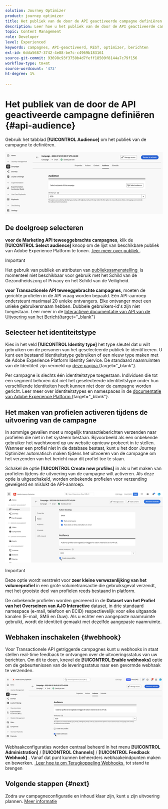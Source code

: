 ```yaml
---
solution: Journey Optimizer
product: journey optimizer
title: Het publiek van de door de API geactiveerde campagne definiëren
description: Leer hoe u het publiek van de door de API geactiveerde campagne definieert.
topic: Content Management
role: Developer
level: Experienced
keywords: campagnes, API-geactiveerd, REST, optimizer, berichten
exl-id: 6dda5687-3742-4e88-be7c-c4969b183161
source-git-commit: 93698c93f3750b4d7feff18509f8144a7c79f156
workflow-type: tm+mt
source-wordcount: '473'
ht-degree: 1%

---
```


# Het publiek van de door de API geactiveerde campagne definiëren {#api-audience}

Gebruik het tabblad **[!UICONTROL Audience]** om het publiek van de campagne te definiëren.

![](assets/campaign-audience.png)

## De doelgroep selecteren

**voor de Marketing API teweeggebrachte campagnes**, klik de **[!UICONTROL Select audience]** knoop om de lijst van beschikbare publiek van Adobe Experience Platform te tonen. [&#x200B; leer meer over publiek &#x200B;](../audience/about-audiences.md).

>[!IMPORTANT]
>
>Het gebruik van publiek en attributen van [&#x200B; publiekssamenstelling &#x200B;](../audience/get-started-audience-orchestration.md) is momenteel niet beschikbaar voor gebruik met het Schild van de Gezondheidszorg of Privacy en het Schild van de Veiligheid.

**voor Transactionele API teweeggebrachte campagnes**, moeten de gerichte profielen in de API vraag worden bepaald. Eén API-aanroep ondersteunt maximaal 20 unieke ontvangers. Elke ontvanger moet een unieke gebruikersnaam hebben. Dubbele gebruikers-id&#39;s zijn niet toegestaan. Leer meer in de [&#x200B; Interactieve documentatie van API van de Uitvoering van het Bericht &#x200B;](https://developer.adobe.com/journey-optimizer-apis/references/messaging/#tag/execution/operation/postIMUnitaryMessageExecution){target="_blank"}

## Selecteer het identiteitstype

Kies in het veld **[!UICONTROL Identity type]** het type sleutel dat u wilt gebruiken om de personen van het geselecteerde publiek te identificeren. U kunt een bestaand identiteitstype gebruiken of een nieuw type maken met de Adobe Experience Platform Identity Service. De standaard naamruimten van de Identiteit zijn vermeld op [&#x200B; deze pagina &#x200B;](https://experienceleague.adobe.com/en/docs/experience-platform/identity/features/namespaces#standard){target="_blank"}.

Per campagne is slechts één identiteitstype toegestaan. Individuen die tot een segment behoren dat niet het geselecteerde identiteitstype onder hun verschillende identiteiten heeft kunnen niet door de campagne worden gericht. Leer meer over identiteitstypes en namespaces in de [&#x200B; documentatie van Adobe Experience Platform &#x200B;](https://experienceleague.adobe.com/docs/experience-platform/identity/home.html?lang=nl){target="_blank"}.

## Het maken van profielen activeren tijdens de uitvoering van de campagne

In sommige gevallen moet u mogelijk transactieberichten verzenden naar profielen die niet in het systeem bestaan. Bijvoorbeeld als een onbekende gebruiker het wachtwoord op uw website opnieuw probeert in te stellen. Wanneer een profiel niet in de database bestaat, kunt u het door Journey Optimizer automatisch maken tijdens het uitvoeren van de campagne om het verzenden van het bericht naar dit profiel toe te staan.

Schakel de optie **[!UICONTROL Create new profiles]** in als u het maken van profielen tijdens de uitvoering van de campagne wilt activeren. Als deze optie is uitgeschakeld, worden onbekende profielen voor verzending geweigerd en mislukt de API-aanroep.

![](assets/api-triggered-create-profile.png)

>[!IMPORTANT]
>
>Deze optie wordt verstrekt voor **zeer kleine verwezenlijking van het volumeprofiel** in een grote volumetransactie die gebruiksgeval verzendt, met het grootste deel van profielen reeds bestaand in platform.
>
>De onbekende profielen worden gecreeerd in de **Dataset van het Profiel van het Overseinen van AJO Interactive** dataset, in drie standaard namespace (e-mail, telefoon en ECID) respectievelijk voor elke uitgaande kanalen (E-mail, SMS en Duw). Als u echter een aangepaste naamruimte gebruikt, wordt de identiteit gemaakt met dezelfde aangepaste naamruimte.

## Webhaken inschakelen {#webhook}

Voor Transactionele API getriggerde campagnes kunt u webhooks in staat stellen real-time feedback te ontvangen over de uitvoeringsstatus van uw berichten. Om dit te doen, knevel de **[!UICONTROL Enable webhooks]** optie om de gebeurtenissen van de leveringsstatus naar een gevormde webhaak te verzenden.

![](assets/api-triggered-webhook.png)

Webhaakconfiguraties worden centraal beheerd in het menu **[!UICONTROL Administration]** / **[!UICONTROL Channels]** / **[!UICONTROL Feedback Webhook]** . Vanaf dat punt kunnen beheerders webhaakeindpunten maken en bewerken. [&#x200B; Leer hoe te om Terugkoppeling Webhooks &#x200B;](../configuration/feedback-webhooks.md) tot stand te brengen

## Volgende stappen {#next}

Zodra uw campagneconfiguratie en inhoud klaar zijn, kunt u zijn uitvoering plannen. [Meer informatie](api-triggered-campaign-schedule.md)
